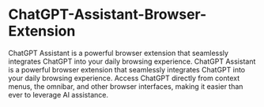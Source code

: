 # ChatGPT-Assistant-Browser-Extension
ChatGPT Assistant is a powerful browser extension that seamlessly integrates ChatGPT into your daily browsing experience. ChatGPT Assistant is a powerful browser extension that seamlessly integrates ChatGPT into your daily browsing experience. Access ChatGPT directly from context menus, the omnibar, and other browser interfaces, making it easier than ever to leverage AI assistance.
